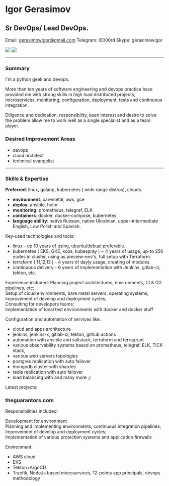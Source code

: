 # Igor Gerasimov

## Sr DevOps/ Lead DevOps.

Email:  gerasimowigor@gmail.com
Telegram:  l0000rd
Skype: gerasimowigor

[![](https://raw.github.com/github/media/master/octocats/blacktocat-32.png)](https://github.com/IgorGerasimov)
[![](https://cdn3.iconfinder.com/data/icons/socialnetworking/32/linkedin.png)](https://www.linkedin.com/in/igor-gerasimow-448b2337/?locale=en_US)

---
### Summary

I'm a python geek and devops.

More than ten years of software engineering and devops practice have provided me with strong skills in high load distributed projects, microservices, monitoring, configuration, deployment, tests and continuous integration.

Diligence and dedication, responsibility, keen interest and desire to solve the problem allow me to work well as a single specialist and as a team player.

### Desired Improvement Areas

- devops
- cloud architect
- technical evangelist

---
### Skills & Expertise

**Preferred**: linux, golang, kubernetes ( wide range distros), clouds.

- **environment**: baremetal, aws, gce
- **deploy**:    ansible, helm 
- **monitoring**:    prometheus, telegraf, ELK
- **containers**:    docker, docker-compose, kubernetes
- **language ability**:    native Russian, native Ukrainian, upper-intermediate English, Low Polish and Spanish.

Key-used technologies and tools: 
 - linux - up 10 years of using, ubuntu/debual preferable.
 - kubernetes ( EKS, GKE, kops, kubespray ) ~ 4 years of usage, up-to 250 nodes in cluster, using as preview-env's, full setup with Terraform.
 - terraform ( 11,12,13 ) - 4 years of dayly usage, creating of modules.
 - continuous delivery - 6 years of implementation with Jenkins, gitlab-ci, tekton, etc. 

Experience included:
Planning project architectures, environments, CI & CD pipelines, etc;  
Setup of cloud environments, bare metal servers, operating systems;  
Improvement of develop and deployment cycles;  
Consulting for developers teams;  
Implementation of local test environments with docker and docker stuff

Configuration and automation of services like:
- cloud and apps architecture
- jenkins, jenkins-x, gitlab-ci, tekton, github actions 
- automation with ansible and saltstack, terraform and terragrunt
- various observability systems based on prometheus, telegraf, ELK, TICK stack, 
- various web servers topologies
- postgres replication with auto failover
- mongodb cluster with shardes
- redis replication with auto failover
- load balancing with
and many more ;)

Latest projects:


### theguarantors.com 

Responsibilities included:

Development for environment  
Planning and implementing environments, continuous integration pipelines;  
Improvement of develop and deployment cycles;  
Implementation of various protection systems and application firewalls

Environment:
- AWS cloud
- EKS
- Tekton+ArgoCD
- Traefik, NodeJs based microservices, 12-points app principals, devops methodology

